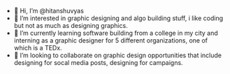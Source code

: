- 👋 Hi, I’m @hitanshuvyas
- 👀 I’m interested in graphic designing and algo building stuff, i like coding but not as much as designing graphics.
- 🌱 I’m currently learning software building from a college in my city and interning as a graphic designer for 5 different organizations, one of which is a TEDx.
- 💞️ I’m looking to collaborate on graphic design opportunities that include designing for socal media posts, designing for campaigns.

<!---
hitanshuvyas/hitanshuvyas is a ✨ special ✨ repository because its `README.md` (this file) appears on your GitHub profile.
You can click the Preview link to take a look at your changes.
--->
